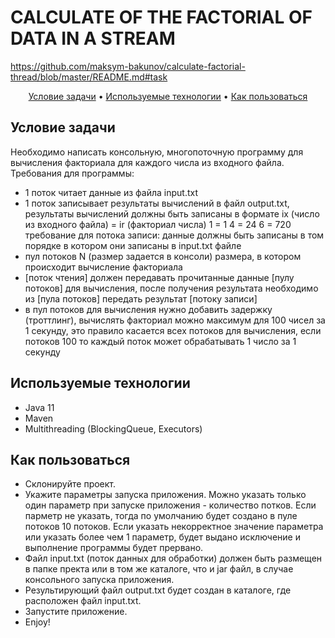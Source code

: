# 	CALCULATE OF THE FACTORIAL OF DATA IN A STREAM

https://github.com/maksym-bakunov/calculate-factorial-thread/blob/master/README.md#task
<p align="center">
  <a href="#task">Условие задачи</a> •
  <a href="#used-technologies">Используемые технологии</a> •
  <a href="#how-to-use">Как пользоваться</a>
</p>

## Условие задачи
Необходимо написать консольную, многопоточную программу для вычисления факториала для каждого числа из входного файла.
Требования для программы:
- 1 поток читает данные из файла input.txt
- 1 поток записывает результаты вычислений в файл output.txt, результаты вычислений должны быть записаны в формате
ix (число из входного файла) = ir (факториал числа)
 1 = 1
 4 = 24
 6 = 720
требование для потока записи: данные должны быть записаны в том порядке в котором они записаны в input.txt файле
- пул потоков N (размер задается в консоли) размера, в котором происходит вычисление факториала
- [поток чтения] должен передавать прочитанные данные [пулу потоков] для вычисления, после получения результата необходимо из [пула потоков] передать результат [потоку записи]
- в пул потоков для вычисления нужно добавить задержку (троттлинг), вычислять факториал можно максимум для 100 чисел за 1 секунду, это правило касается всех потоков для вычисления, если потоков 100 то каждый поток может обрабатывать 1 число за 1 секунду

## Используемые технологии
- Java 11
- Maven
- Multithreading (BlockingQueue, Executors)

## Как пользоваться

- Склонируйте проект.
- Укажите параметры запуска приложения. Можно указать только один параметр при запуске приложения - количество потков.
  Если парметр не указать, тогда по умолчанию будет создано в пуле потоков 10 потоков. Если указать некорректное 
  значение параметра или указать более чем 1 параметр, будет выдано исключение и выполнение программы будет прервано.
- Файл input.txt (поток данных для обработки) должен быть размещен в папке пректа или в том же каталоге, что и jar файл, в случае консольного запуска приложения.
- Результирующий файл output.txt будет создан в каталоге, где расположен файл input.txt.
- Запустите приложение.
- Enjoy!
